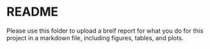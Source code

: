 # README

Please use this folder to upload a breif report for what you do for this project in a markdown file, including figures, tables, and plots. 



